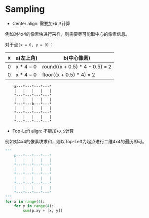 
# Sampling

- Center align: 需要加`+0.5`计算

例如对4x4的像素块进行采样，则需要尽可能取中心的像素信息。

对于点`(x = 0, y = 0)`：

| x | a(左上角) | b(中心像素)                    |
| - | -         | -                              |
| 0 | x * 4 = 0 | round((x + 0.5) * 4 - 0.5) = 2 |
| 0 | x * 4 = 0 | floor((x + 0.5) * 4) = 2       |

```
    a---*---*---*---*
    |   |   |   |   |
    *---*---*---*---*
    |   |   |   |   |
    *---*---b---*---*
    |   |   |   |   |
    *---*---*---*---*
    |   |   |   |   |
    *---*---*---*---*
```

- Top-Left align: 不能加`+0.5`计算

例如对4x4的像素块求和，则以Top-Left为起点进行二维4x4的遍历即可。


```python
"""
    p---*---*---*---*
    |   |   |   |   |
    *---*---*---*---*
    |   |   |   |   |
    *---*---*---*---*
    |   |   |   |   |
    *---*---*---*---*
    |   |   |   |   |
    *---*---*---*---*
"""
for x in range(4):
    for y in range(4):
        sum(p.xy + [x, y])
```
